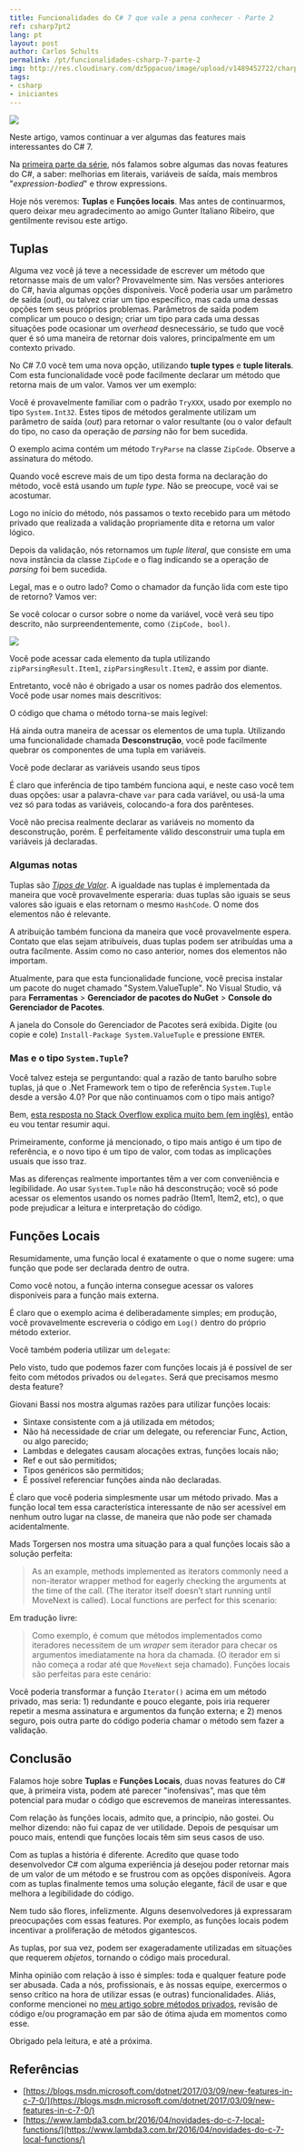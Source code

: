 ```yaml
---
title: Funcionalidades do C# 7 que vale a pena conhecer - Parte 2
ref: csharp7pt2
lang: pt
layout: post
author: Carlos Schults
permalink: /pt/funcionalidades-csharp-7-parte-2
img: http://res.cloudinary.com/dz5ppacuo/image/upload/v1489452722/charp7-features-cover_ciekql.jpg
tags:
- csharp
- iniciantes
---
```



![](http://res.cloudinary.com/dz5ppacuo/image/upload/v1489452722/charp7-features-cover_ciekql.jpg)

Neste artigo, vamos continuar a ver algumas das features mais interessantes do C# 7.
<!--more-->

Na [primeira parte da série](http://carlosschults.net/pt/funcionalidades-csharp-7/), nós falamos sobre algumas das novas features do C#, a saber: melhorias em literais, variáveis de saída, mais membros "*expression-bodied*" e throw expressions.

Hoje nós veremos: **Tuplas** e **Funções locais**. Mas antes de continuarmos, quero deixar meu agradecimento ao amigo Gunter Italiano Ribeiro, que gentilmente revisou este artigo.

## Tuplas

Alguma vez você já teve a necessidade de escrever um método que retornasse mais de um valor? Provavelmente sim. Nas versões anteriores do C#, havia algumas opções disponíveis. Você poderia usar um parâmetro de saída (*out*), ou talvez criar um tipo específico, mas cada uma dessas opções tem seus próprios problemas. Parâmetros de saída podem complicar um pouco o design; criar um tipo para cada uma dessas situações pode ocasionar um *overhead* desnecessário, se tudo que você quer é só uma maneira de retornar dois valores, principalmente em um contexto privado.

No C# 7.0 você tem uma nova opção, utilizando **tuple types** e **tuple literals**. Com esta funcionalidade você pode facilmente declarar um método que retorna mais de um valor. Vamos ver um exemplo:

<script src="https://gist.github.com/carlosschults/37689aeb84ed4fdff067eab72690a035.js"></script>

Você é provavelmente familiar com o padrão `TryXXX`, usado por exemplo no tipo `System.Int32`. Estes tipos de métodos geralmente utilizam um parâmetro de saída (*out*) para retornar o valor resultante (ou o valor default do tipo, no caso da operação de *parsing* não for bem sucedida.

O exemplo acima contém um método `TryParse` na classe `ZipCode`. Observe a assinatura do método. 

Quando você escreve mais de um tipo desta forma na declaração do método, você está usando um *tuple type*.  Não se preocupe, você vai se acostumar.

Logo no início do método, nós passamos o texto recebido para um método privado que realizada a validação propriamente dita e retorna um valor lógico.

Depois da validação, nós retornamos um *tuple literal*, que consiste em uma nova instância da classe `ZipCode` e o flag indicando se a operação de *parsing* foi bem sucedida.

Legal, mas e o outro lado? Como o chamador da função lida com este tipo de retorno? Vamos ver:

<script src="https://gist.github.com/carlosschults/81b46fd01a187d866a41c0a74c8fc430.js"></script>

Se você colocar o cursor sobre o nome da variável, você verá seu tipo descrito, não surpreendentemente, como `(ZipCode, bool)`.

![](http://res.cloudinary.com/dz5ppacuo/image/upload/v1495494940/csharp7-part2-fig1_pnmlx5.png)

Você pode acessar cada elemento da tupla utilizando `zipParsingResult.Item1`, `zipParsingResult.Item2`, e assim por diante.

<script src="https://gist.github.com/carlosschults/f4a1cf2fea5808474fb126888c436f55.js"></script>

Entretanto, você não é obrigado a usar os nomes padrão dos elementos. Você pode usar nomes mais descritivos:

<script src="https://gist.github.com/carlosschults/eb3d649160d4a72a8d94b8ae79eefa2c.js"></script>

O código que chama o método torna-se mais legível:

<script src="https://gist.github.com/carlosschults/5f5c85d832af66094a68c4a59bdb23d7.js"></script>

Há ainda outra maneira de acessar os elementos de uma tupla. Utilizando uma funcionalidade chamada **Desconstrução**, você pode facilmente quebrar os componentes de uma tupla em variáveis.

Você pode declarar as variáveis usando seus tipos

<script src="https://gist.github.com/carlosschults/cccbc00f7b154bb897c332e4f8ed614c.js"></script>

É claro que inferência de tipo também funciona aqui, e neste caso você tem duas opções: usar a palavra-chave `var` para cada variável, ou usá-la uma vez só para todas as variáveis, colocando-a fora dos parênteses.

<script src="https://gist.github.com/carlosschults/225e608c7b844df46084b6a7af5b6ac2.js"></script>

Você não precisa realmente declarar as variáveis no momento da desconstrução, porém. É perfeitamente válido desconstruir uma tupla em variáveis já declaradas.

### Algumas notas

Tuplas são [*Tipos de Valor*](http://carlosschults.net/pt/tipos-valor-referencia-em-csharp/). A igualdade nas tuplas é implementada da maneira que você provavelmente esperaria: duas tuplas são iguais se seus valores são iguais e elas retornam o mesmo `HashCode`. O nome dos elementos não é relevante.

<script src="https://gist.github.com/carlosschults/4da3e29f9346a45aab9b5d9a583c6ac1.js"></script>

A atribuição também funciona da maneira que você provavelmente espera. Contato que elas sejam atribuíveis, duas tuplas podem ser atribuídas uma a outra facilmente. Assim como no caso anterior, nomes dos elementos não importam.

<script src="https://gist.github.com/carlosschults/7a8c710d4c22d31736d8dd714115e0c8.js"></script>

Atualmente, para que esta funcionalidade funcione, você precisa instalar um pacote do nuget chamado "System.ValueTuple". No Visual Studio, vá para **Ferramentas** > **Gerenciador de pacotes do NuGet** > **Console do Gerenciador de Pacotes**. 

A janela do Console do Gerenciador de Pacotes será exibida. Digite (ou copie e cole) `Install-Package System.ValueTuple` e pressione `ENTER`.

### Mas e o tipo `System.Tuple`?

Você talvez esteja se perguntando: qual a razão de tanto barulho sobre tuplas, já que o .Net Framework tem o tipo de referência `System.Tuple` desde a versão 4.0? Por que não continuamos com o tipo mais antigo?

Bem, [esta resposta no Stack Overflow explica muito bem (em inglês)](http://stackoverflow.com/questions/41084411/whats-the-difference-between-system-valuetuple-and-system-tuple), então eu vou tentar resumir aqui.

Primeiramente, conforme já mencionado, o tipo mais antigo é um tipo de referência, e o novo tipo é um tipo de valor, com todas as implicações usuais que isso traz.

Mas as diferenças realmente importantes têm a ver com conveniência e legibilidade. Ao usar `System.Tuple` não há desconstrução; você só pode acessar os elementos usando os nomes padrão (Item1, Item2, etc), o que pode prejudicar a leitura e interpretação do código.

## Funções Locais

Resumidamente, uma função local é exatamente o que o nome sugere: uma função que pode ser declarada dentro de outra.

<script src="https://gist.github.com/carlosschults/0aebfaf7d900d3b47a2d142a676dbb01.js"></script>

Como você notou, a função interna consegue acessar os valores disponíveis para a função mais externa.

É claro que o exemplo acima é deliberadamente simples; em produção, você provavelmente escreveria o código em `Log()` dentro do próprio método exterior.

Você também poderia utilizar um `delegate`:

<script src="https://gist.github.com/carlosschults/045204806458c6563cd3a8b20a63133f.js"></script>

Pelo visto, tudo que podemos fazer com funções locais já é possível de ser feito com métodos privados ou `delegates`. Será que precisamos mesmo desta feature?

Giovani Bassi nos mostra algumas razões para utilizar funções locais:

>
- Sintaxe consistente com a já utilizada em métodos;
- Não há necessidade de criar um delegate, ou referenciar Func, Action, ou algo parecido;
- Lambdas e delegates causam alocações extras, funções locais não;
- Ref e out são permitidos;
- Tipos genéricos são permitidos;
- É possível referenciar funções ainda não declaradas.

É claro que você poderia simplesmente usar um método privado. Mas a função local tem essa característica interessante de não ser acessível em nenhum outro lugar na classe, de maneira que não pode ser chamada acidentalmente.

Mads Torgersen nos mostra uma situação para a qual funções locais são a solução perfeita:

> As an example, methods implemented as iterators commonly need a non-iterator wrapper method for eagerly checking the arguments at the time of the call. (The iterator itself doesn’t start running until MoveNext is called). Local functions are perfect for this scenario:

Em tradução livre:

> Como exemplo, é comum que métodos implementados como iteradores necessitem de um *wraper* sem iterador para checar os argumentos imediatamente na hora da chamada. (O iterador em si não começa a rodar até que `MoveNext` seja chamado). Funções locais são perfeitas para este cenário:

<script src="https://gist.github.com/carlosschults/34b77038c058f261f615e739c7f9ea2a.js"></script>


Você poderia transformar a função `Iterator()` acima em um método privado, mas seria: 1) redundante e pouco elegante, pois iria requerer repetir a mesma assinatura e argumentos da função externa; e 2) menos seguro, pois outra parte do código poderia chamar o método sem fazer a validação.

## Conclusão

Falamos hoje sobre **Tuplas** e **Funções Locais**, duas novas features do C# que, à primeira vista, podem até parecer "inofensivas", mas que têm potencial para mudar o código que escrevemos de maneiras interessantes.

Com relação às funções locais, admito que, a princípio, não gostei. Ou melhor dizendo: não fui capaz de ver utilidade. Depois de pesquisar um pouco mais, entendi que funções locais têm sim seus casos de uso.

Com as tuplas a história é diferente. Acredito que quase todo desenvolvedor C# com alguma experiência já desejou poder retornar mais de um valor de um método e se frustrou com as opções disponíveis. Agora com as tuplas finalmente temos uma solução elegante, fácil de usar e que melhora a legibilidade do código.

Nem tudo são flores, infelizmente. Alguns desenvolvedores já expressaram preocupações com essas features. Por exemplo, as funções locais podem incentivar a proliferação de métodos gigantescos.

As tuplas, por sua vez, podem ser exageradamente utilizadas em situações que requerem *objetos*, tornando o código mais procedural.

Minha opinião com relação à isso é simples: toda e qualquer feature pode ser abusada. Cada a nós, profissionais, e às nossas equipe, exercermos o senso crítico na hora de utilizar essas (e outras) funcionalidades. Aliás, conforme mencionei no [meu artigo sobre métodos privados](http://carlosschults.net/pt/metodos-privados-code-smell/), revisão de código e/ou programação em par são de ótima ajuda em momentos como esse.

Obrigado pela leitura, e até a próxima. 

## Referências

- [https://blogs.msdn.microsoft.com/dotnet/2017/03/09/new-features-in-c-7-0/](https://blogs.msdn.microsoft.com/dotnet/2017/03/09/new-features-in-c-7-0/)
- [https://www.lambda3.com.br/2016/04/novidades-do-c-7-local-functions/](https://www.lambda3.com.br/2016/04/novidades-do-c-7-local-functions/)
